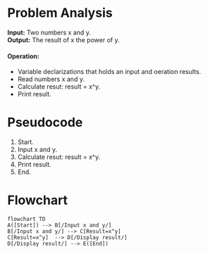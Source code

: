 # Problem Analysis   
**Input:** Two numbers x and y.  
**Output:** The result of x the power of y.     
#### Operation:  
- Variable declarizations that holds an input and oeration results.
- Read numbers x and y.
- Calculate resut: result = x^y.
- Print result.  

# Pseudocode  
1. Start.
2. Input x and y.
3. Calculate resut: result = x^y.
4. Print result.
5. End.

# Flowchart   
```mermaid   
flowchart TD   
A([Start]) --> B[/Input x and y/]  
B[/Input x and y/] --> C[Result=x^y]  
C[Result=x^y]  --> D[/Display result/]  
D[/Display result/] --> E([End])
